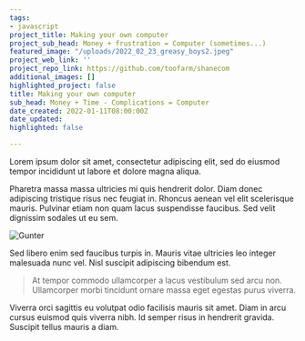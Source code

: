 ```yaml
---
tags:
- javascript
project_title: Making your own computer
project_sub_head: Money + frustration = Computer (sometimes...)
featured_image: "/uploads/2022_02_23_greasy_boys2.jpeg"
project_web_link: ''
project_repo_link: https://github.com/toofarm/shanecom
additional_images: []
highlighted_project: false
title: Making your own computer
sub_head: Money + Time - Complications = Computer
date_created: 2022-01-11T08:00:00Z
date_updated: 
highlighted: false

---
```

Lorem ipsum dolor sit amet, consectetur adipiscing elit, sed do eiusmod tempor incididunt ut labore et dolore magna aliqua. 

Pharetra massa massa ultricies mi quis hendrerit dolor. Diam donec adipiscing tristique risus nec feugiat in. Rhoncus aenean vel elit scelerisque mauris. Pulvinar etiam non quam lacus suspendisse faucibus. Sed velit dignissim sodales ut eu sem. 

![Gunter](/uploads/2022_02_23_gunter.png "Gunter")

Sed libero enim sed faucibus turpis in. Mauris vitae ultricies leo integer malesuada nunc vel. Nisl suscipit adipiscing bibendum est. 

> At tempor commodo ullamcorper a lacus vestibulum sed arcu non. Ullamcorper morbi tincidunt ornare massa eget egestas purus viverra.

Viverra orci sagittis eu volutpat odio facilisis mauris sit amet. Diam in arcu cursus euismod quis viverra nibh. Id semper risus in hendrerit gravida. Suscipit tellus mauris a diam.